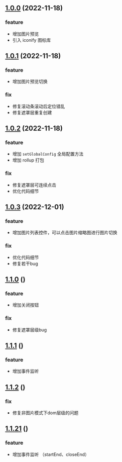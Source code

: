 ## [1.0.0]() (2022-11-18)
### feature
* 增加图片预览
* 引入 iconify 图标库

## [1.0.1](https://github.com/lsccs/enlarge/tree/v1.0.1) (2022-11-18)
### feature
* 增加图片预览切换

### fix
* 修复滚动条滚动后定位错乱
* 修复遮罩层重复创建

## [1.0.2](https://github.com/lsccs/enlarge/tree/v1.0.2) (2022-11-18)
### feature
* 增加 `setGlobalConfig` 全局配置方法
* 增加 rollup 打包

### fix
* 修复遮罩层可连续点击
* 优化代码细节

## [1.0.3](https://github.com/lsccs/enlarge/tree/v1.0.3) (2022-12-01)
### feature
* 增加图片列表控件，可以点击图片缩略图进行图片切换
### fix
* 优化代码细节
* 修复若干bug

## [1.1.0](https://github.com/lsccs/enlarge/tree/v1.1.0) ()
### feature
* 增加关闭按钮
### fix
* 修复遮罩层级bug

## [1.1.1](https://github.com/lsccs/enlarge/tree/v1.1.1) ()
### feature
* 增加事件监听

## [1.1.2](https://github.com/lsccs/enlarge/tree/v1.1.2) ()
### fix
* 修复非图片模式下dom层级的问题

## [1.1.21](https://github.com/lsccs/enlarge/tree/v1.1.21) ()
### feature
* 增加事件监听 （startEnd、closeEnd）
